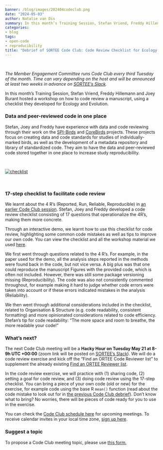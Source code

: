 ```yaml
---
banner: /blog/images/202404codeclub.png
date: "2024-05-03"
author: Natalie van Dis
summary: In this month’s Training Session, Stefan Vriend, Freddy Hillemann and Joey Burant hosted a workshop on how to code review a manuscript, using a checklist they developed for Ecology and Evolution.
categories:
- blog
tags: 
- open-code
- reproducibility
title: "Debrief of SORTEE Code Club: Code Review Checklist for Ecology and Evolution - Tuesday April 16" 
---
```

&nbsp;

*The Member Engagement Committee runs Code Club every third Tuesday of the month. Time can vary depending on the host and will be announced at least two weeks in advance on [SORTEE’s Slack](https://sortee.org/join).*


In this month’s Training Session, Stefan Vriend, Freddy Hillemann and Joey Burant hosted a workshop on how to code review a manuscript, using a checklist they developed for Ecology and Evolution.

### Data and peer-reviewed code in one place
Stefan, Joey and Freddy have experience with data and code reviewing through their work on the [SPI-Birds](https://spibirds.org/en) and [CoreBirds](https://www.researchgate.net/publication/372427302_CoreBirds_Connecting_Open_Research_outputs_in_the_Ecology_of_Birds) projects. These projects focus on creating data and code standards for studies of individually-marked birds, as well as the development of a metadata repository and library of standardized code. They aim to have the data and peer-reviewed code stored together in one place to increase study reproducibility.    

&nbsp;

[![checklist](/blog/images/202404codeclub.png)](https://osf.io/kncw6/wiki/home/)

&nbsp;

### 17-step checklist to facilitate code review

We learnt about the 4 R’s (Reported, Run, Reliable, Reproducible) in [an earlier Code Club session](https://www.sortee.org/blog/2024/03/06/2024_code_club_kickoff/). Stefan, Joey and Freddy developed a code review checklist consisting of 17 questions that operationalize the 4R’s, making them more concrete.    

Through an interactive demo, we learnt how to use this checklist for code review, highlighting some common code mistakes as well as tips to improve our own code. You can view the checklist and all the workshop material we used [here](https://osf.io/kncw6/).    

We first went through questions related to the 4 R’s. For example, in the paper used for the demo, all the analysis steps reported in the methods were found back in the code, but not vice versa. A big plus was that one could reproduce the manuscript Figures with the provided code, which is often not included. However, there was still some package versioning missing (Reproducibility). The code was also not consistently commented throughout, for example making it hard to judge whether code errors were taken into account or if these errors indicated mistakes in the analysis (Reliability).   

We then went through additional considerations included in the checklist, related to Organisation & Structure (e.g. code readability, consistent formatting) and more opinionated considerations related to code efficiency. Stefan’s tip for code readability: “The more space and room to breathe, the more readable your code!”    

### What’s next?
The next Code Club meeting will be a **Hacky Hour on Tuesday May 21 at 8-9h UTC +00:00** (zoom link will be posted on [SORTEE’s Slack](https://sortee.org/join)).  We will do a code review exercise and kick off the “Find an ORTEE Code Reviewer list” to supplement the already existing [Find an ORTEE Reviewer list](https://docs.google.com/spreadsheets/d/13akCaEoyy-9XBOqEqaXXNRd9EXC4W7cVSjjisOdtJhk/edit#gid=0).

In the code review exercise, we will practice with (1) sharing code, (2) setting a goal for code review, and (3) doing code review using the 17-step checklist. You can bring a piece of your own code (old or new) for the exercise, for example code using the base R `mean()` function (read about the code mistake to look out for in [the previous Code Club debrief](https://www.sortee.org/blog/2024/04/04/202403_code_club/)). Don’t know what to bring? No worries, there will be pieces of code ready for you to use in the exercise.   

You can check the [Code Club schedule here](https://docs.google.com/spreadsheets/d/1rOOOE7ghPduwtFftG0DJJf0DXVigAdcmQ0xdEwbKQXo/edit?usp=sharing) for upcoming meetings. To receive calendar invites in your local time zone, [sign up here](https://forms.gle/yKrEm6xAKZtom5kt7).    

### Suggest a topic 
To propose a Code Club meeting topic, please use [this form.](https://forms.gle/eZy81dUymiZNJetu8)
